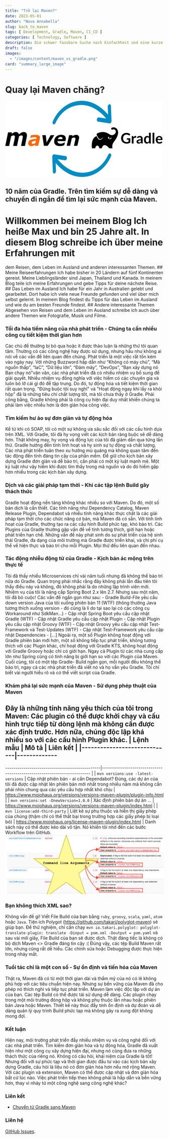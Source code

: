 ```yaml
---
title: "Trở lại Maven?"
date: 2023-05-01
author: "Nova Annabella"
slug: back_to_maven
tags: [ Development, Gradle, Maven, CI_CD ]
categories: [ Technology, Software ]
description: Die schwer fassbare Suche nach Einfachheit und eine kurze Reise zur Wiederentdeckung der Macht von Maven.
draft: false
images:
  - "/images/content/maven_vs_gradle.png"
card: "summary_large_image"
---
```




# Quay lại Maven chăng?

[![maven_vs_gradle](/images/content/maven_vs_gradle.png)](https://phauer.com/2018/moving-back-from-gradle-to-maven/)

## 10 năm của Gradle. Trên tìm kiếm sự dễ dàng và chuyến đi ngắn để tìm lại sức mạnh của Maven.

# Willkommen bei meinem Blog Ich heiße Max und bin 25 Jahre alt. In diesem Blog schreibe ich über meine Erfahrungen mit
dem Reisen, dem Leben im Ausland und anderen interessanten Themen. ## Meine Reiseerfahrungen Ich habe bisher in 20
Ländern auf fünf Kontinenten gereist. Meine Lieblingsländer sind Japan, Thailand und Kanada. In meinem Blog teile ich
meine Erfahrungen und gebe Tipps für deine nächste Reise. ## Das Leben im Ausland Ich habe für ein Jahr in Australien
gelebt und gearbeitet. Dort habe ich viele neue Freunde gefunden und viel über mich selbst gelernt. In meinem Blog
findest du Tipps für das Leben im Ausland und wie du am besten Freunde findest. ## Andere interessante Themen
Abgesehen von Reisen und dem Leben im Ausland schreibe ich auch über andere Themen wie Fotografie, Musik und Filme.

### Tối đa hóa tiềm năng của nhà phát triển - Chúng ta cần nhiều công cụ tiết kiệm thời gian hơn

Các chủ đề thường bị bỏ qua hoặc ít được thảo luận là những thứ tôi quan tâm. Thường có các công nghệ hay được sử dụng,
nhưng hầu như không ai nói về các vấn đề liên quan đến chúng. Phát triển là một việc rất tốn kém vào ngày nay. Với những
Buzzword hấp dẫn như “Không có máy chủ”, “Mã nguồn thấp”, “IaC”, “Dữ liệu lớn”, “Đám mây”, “DevOps”, “Bạn xây dựng nó
Bạn chạy nó"vân vân, các nhà phát triển đã có nhiều nhiệm vụ bổ sung để giải quyết. Nhiều nhiệm vụ đồng nghĩa với việc
hiếm có các chuyên gia và luôn bỏ lỡ cái gì đó để tập trung. Do đó, tự động hóa và tiết kiệm thời gian rất quan trọng.
"Đừng buộc tôi suy nghĩ" và "Hoạt động ngay khi lấy ra khỏi hộp" đã là những tiêu chí chất lượng tốt, mà tôi chưa thấy ở
Gradle. Phải công bằng, Gradle không phải là công cụ hiện đại duy nhất khiến chúng ta phải làm việc nhiều hơn là đơn
giản hóa công việc.

### Tìm kiếm hư ảo sự đơn giản và tự động hóa

Kể từ khi có SOAP, tôi có một sự không ưa sâu sắc đối với các cấu hình dựa trên XML. Với Gradle, tôi đã hy vọng viết các
kịch bản ràng buộc sẽ dễ dàng hơn. Thật không may, hy vọng và động lực của tôi đã giảm dần qua từng lần thử. Gradle
hướng đến tính linh hoạt và hy sinh sự tự động và chất lượng. Các nhà phát triển tuân theo xu hướng mù quáng mà không
quan tâm đến tác động đến tính đáng tin cậy của phần mềm. Để giữ cho kịch bản xây dựng Gradle đơn giản và dễ bảo trì,
cần phải có một kỷ luật mạnh mẽ. Một kỷ luật như vậy hiếm khi được tìm thấy trong mã nguồn và do đó hiếm gặp hơn nhiều
trong các kịch bản xây dựng.

### Dịch và các giải pháp tạm thời - Khi các tập lệnh Build gây thách thức

Gradle hoạt động nền tảng không khác nhiều so với Maven. Do đó, một số bản dịch là cần thiết. Các tính năng như
Dependency Catalog, Maven Release Plugin, Dependabot và nhiều tính năng khác thực chất là các giải pháp tạm thời cho các
chức năng cơ bản, mà Maven đã có sẵn. Với tính linh hoạt của Gradle, thường tạo ra các cấu hình Build phức tạp, khó bảo
trì. Các Plugins của Gradle thường gặp vấn đề về tính tương thích, giới hạn hoặc phát triển hạn chế. Những vấn đề này
phát sinh do sự phát triển của hệ sinh thái Gradle, đa dạng của môi trường mà Gradle được triển khai, và chi phí cụ thể
về hiện thực và bảo trì cho mỗi Plugin. Mọi thứ đều liên quan đến nhau.

### Tác động nhiễu động từ của Gradle - Kịch bản ác mộng trên thực tế

Tôi đã thấy nhiều Microservices chỉ vài năm tuổi nhưng đã không thể bảo trì nữa do Gradle. Quan trọng phải nhắc rằng đây
không phải lần đầu tiên tôi thấy điều này và không, đó không phải là do những lập trình viên mới. Nhiệm vụ của tôi là
nâng cấp Spring Boot 2.x lên 2.7. Nhưng sau một năm, tôi đã bỏ cuộc! Các vấn đề ngắn gọn như sau: - Gradle Build-File
yêu cầu down version Java của tôi xuống phiên bản 11 (WTF) (thông thường Java tương thích xuống  version - đó cũng là
lí do tại sao lại có các công cụ Workaround như SdkMan...) - Cập nhật Spring Boot yêu cầu cập nhật Gradle (WTF) - Cập
nhật Gradle yêu cầu cập nhật Plugin - Cập nhật Plugin yêu cầu cập nhật Groovy (WTF) - Cập nhật Groovy yêu cầu cập nhật
Test-Framework và Test-Updates (WTF) - Cập nhật Test-Framework yêu cầu cập nhật Dependencies - \[...\]  Ngoài ra, một
số Plugin không hoạt động với Gradle phiên bản mới hơn, một số không tiếp tục phát triển, không tương thích với các
Plugin khác, chỉ hoạt động với Gradle KTS, không hoạt động với Gradle Groovy hoặc chỉ có giới hạn. Ngay cả Plugin từ các
nhà cung cấp lớn như Spring cũng có tính năng bị giới hạn so với các Plugin của Maven. Cuối cùng, tôi có một tệp Gradle-
Build ngắn gọn, mỗi người đều không thể bảo trì, ngay cả các nhà phát triển đã viết nó và họ vẫn yêu Gradle. Tôi chỉ
biết vài người hiểu rõ và có thể viết script của Gradle.

### Khám phá lại sức mạnh của Maven - Sử dụng phép thuật của Maven

Đây là những tính năng yêu thích của tôi trong Maven: Các plugin có thể được khởi chạy và cấu hình trực tiếp từ dòng
lệnh mà không cần được xác định trước. Hơn nữa, chúng độc lập khá nhiều so với các cấu hình Plugin khác. | Lệnh mẫu
| Mô tả
| Liên kết                                | |-----------------------------|-------------
------------------------------------------------------------------------------------------------------------------------
-----------------------------------------------|------------------------------------------------------------------------
| | `mvn versions:use -latest-versions`  | Cập nhật phiên bản - ai cần Dependabot? Đúng, các dự án của tôi đã được cập
nhật lên phiên bản mới nhất trong nhiều năm mà không cần phải nhìn chung qua các yêu cầu hợp nhất khó chịu |
https://www.mojohaus.org/versions/versions-maven-plugin/plugin-info.html | | `mvn versions:set -DnewVersion=1.0.0` | Xác
định phiên bản dự án ...
| https://www.mojohaus.org/versions/versions-maven-plugin/index.html    | | `mvn license:add-third-party`     |
Liệt kê sự phụ thuộc và hiển thị giấy phép của chúng (thậm chí có thể thất bại trong trường hợp các giấy phép bị loại
bỏ)                       | https://www.mojohaus.org/license-maven-plugin/index.html
|  Danh sách này có thể được kéo dài vô tận. Nó khiến tôi nhớ đến các bước Workflow trên GitHub.
![maven_plugin_command_line_args](/images/content/maven_plugin_command_line_args.png)

### Bạn không thích XML sao?

Không vấn đề gì! Viết File Build của bạn bằng `ruby`, `groovy`, `scala`, `yaml`, `atom` hoặc `Java`. Tiện ích Polygot
(https://github.com/takari/polyglot-maven) sẽ giúp bạn. Để thử nghiệm, chỉ cần chạy `mvn io.takari.polyglot: polyglot-
translate-plugin: translate -Dinput = pom.xml -Doutput = pom.yaml` và sau vài mili giây, File Build của bạn sẽ được
dịch. Thật đáng tiếc là không có bộ dịch Maven <> Gradle đáng tin cậy :( Đúng vậy, các tệp Build Maven rất lớn, nhưng
cũng rất dễ hiểu. Các chỉnh sửa hoặc Debugging được thực hiện trong nháy mắt.

### Tuổi tác chỉ là một con số - Sự ổn định và tiến hóa của Maven

Thật ra, Maven đã có từ một thời gian dài và thẩm mỹ của nó có lẽ không phù hợp với các tiêu chuẩn hiện nay. Nhưng sự
bền vững của Maven đã cho phép nó thích nghi và tiếp tục phát triển. Maven làm việc độc lập với dự án của bạn. Các tệp
Build có thể được tái sử dụng dễ dàng. Các plugin chạy trong một môi trường đóng hộp và không phụ thuộc lẫn nhau hoặc
phiên bản Java hoặc Maven. Thiết kế này thúc đẩy tính ổn định và dự đoán và dễ dàng quản lý quy trình Build phức tạp mà
không gây ra xung đột không mong đợi.

### Kết luận

Hiện nay, môi trường phát triển đầy nhiều nhiệm vụ và công nghệ đối với các nhà phát triển. Tìm kiếm đơn giản hóa và tự
động hóa, Gradle đã xuất hiện như một công cụ xây dựng hiện đại, nhưng nó cũng đưa ra những thách thức của riêng nó.
Không có câu hỏi, khái niệm của Gradle là tốt! Nhưng đối với sự phức tạp và thời gian được đầu tư vào các kịch bản xây
dựng Gradle, câu hỏi là liệu nó có đơn giản hóa hơn nếu mở rộng Maven. Với các plugin và extension, Maven có thể được
cập nhật và đơn giản hóa bất cứ lúc nào. Việc phát triển tiếp theo không phải là hấp dẫn và bền vững hơn, thay vì nhảy
từ một công nghệ sang công nghệ khác?

### Liên kết

* [Chuyển từ Gradle sang Maven](https://phauer.com/2018/moving-back-from-gradle-to-maven/)

### Liên hệ

[GitHub Issues](https://github.com/NovaAnnabella/the_unspoken/issues/new/choose).
